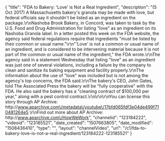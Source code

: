 {
    "title": "FDA to Bakery: 'Love' is Not a Real Ingredient",
    "description": "(5 Oct 2017) A Massachusetts bakery's granola may be made with love, but federal officials say it shouldn't be listed as an ingredient on the package.\r\nNashoba Brook Bakery, in Concord, was taken to task by the U.S. Food and Drug Administration for listing \"love\" as an ingredient on its Nashoba Granola label. In a letter posted this week on the FDA website, the agency said federal regulations require that ingredients \"must be listed by their common or usual name.\"\r\n\"'Love' is not a common or usual name of an ingredient, and is considered to be intervening material because it is not part of the common or usual name of the ingredient,\" the FDA wrote.\r\nThe agency said in a statement Wednesday that listing \"love\" as an ingredient was just one of several violations, including a failure by the company to clean and sanitize its baking equipment and facility properly.\r\nThe information about the use of \"love\" was included but is not among the agency's top concerns, the FDA said.\r\nThe bakery's CEO, John Gates, told The Associated Press the bakery will be \"fully cooperative\" with the FDA. He also said the bakery has a \"cleaning contract of $100,000 per year,\" along with a pest control contract.\r\n\r\n\r\nYou can license this story through AP Archive: http:\/\/www.aparchive.com\/metadata\/youtube\/17bfd065fdf3e04de499f710481264e5 \r\nFind out more about AP Archive: http:\/\/www.aparchive.com\/HowWeWork",
    "channelid": "123184222",
    "videoid": "123185521",
    "date_created": "1507663805",
    "date_modified": "1508436410",
    "type": "",
    "layout": "channelVideo",
    "url": "\/c1\/fda-to-bakery-love-is-not-a-real-ingredient\/123184222-123185521"
}